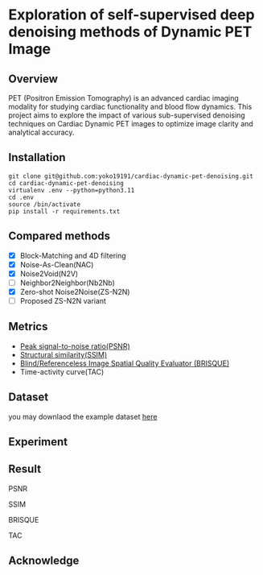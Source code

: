 # Exploration of self-supervised deep denoising methods of Dynamic PET Image

## Overview

PET (Positron Emission Tomography) is an advanced cardiac imaging modality for studying cardiac functionality and blood flow dynamics. This project aims to explore the impact of various sub-supervised denoising techniques on Cardiac Dynamic PET images to optimize image clarity and analytical accuracy.

## Installation

```
git clone git@github.com:yoko19191/cardiac-dynamic-pet-denoising.git
cd cardiac-dynamic-pet-denoising
virtualenv .env --python=python3.11
cd .env
source /bin/activate 
pip install -r requirements.txt
```

## Compared methods

- [X] Block-Matching and 4D filtering
- [X] Noise-As-Clean(NAC)
- [X] Noise2Void(N2V)
- [ ] Neighbor2Neighbor(Nb2Nb)
- [X] Zero-shot Noise2Noise(ZS-N2N)
- [ ] Proposed ZS-N2N variant

## Metrics

- [Peak signal-to-noise ratio(PSNR)](https://en.wikipedia.org/wiki/Peak_signal-to-noise_ratio)
- [Structural similarity(SSIM)](https://en.wikipedia.org/wiki/Structural_similarity)
- [Blind/Referenceless Image Spatial Quality Evaluator (BRISQUE) ](https://archive.is/20201213161243/https://towardsdatascience.com/automatic-image-quality-assessment-in-python-391a6be52c11#selection-931.0-931.61)
- Time-activity curve(TAC)

## Dataset

you may downlaod the example dataset [here](https://zenodo.org/record/6580182)

## Experiment

## Result

PSNR

SSIM

BRISQUE

TAC

## Acknowledge
